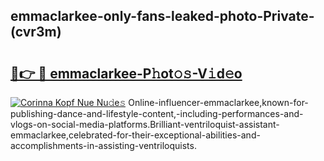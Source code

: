 ## emmaclarkee-only-fans​-leaked-photo​-Private-(cvr3m)


# <h2><a href="https://mediaupload.pro?title=emmaclarkee&ref=git">🔗👉 🔴 emmaclarkee-P𝚑ot𝚘𝚜-V𝚒d𝚎o</a></h2>

[![Corinna Kopf Nue Nu𝚍e𝚜](https://i.imgur.com/0qMVB7G.gif)](https://mediaupload.pro?title=emmaclarkee&ref=git)
Online-influencer-emmaclarkee,known-for-publishing-dance-and-lifestyle-content,-including-performances-and-vlogs-on-social-media-platforms.Brilliant-ventriloquist-assistant-emmaclarkee,celebrated-for-their-exceptional-abilities-and-accomplishments-in-assisting-ventriloquists.  